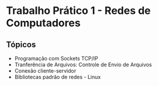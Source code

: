 # Trabalho Prático 1 - Redes de Computadores

## Tópicos
- Programação com Sockets TCP/IP
- Tranferência de Arquivos: Controle de Envio de Arquivos
- Conexão cliente-servidor
- Bibliotecas padrão de redes - Linux

